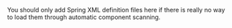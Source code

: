 You should only add Spring XML definition files here if there is really no way to load them through automatic component scanning.